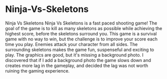 # Ninja-Vs-Skeletons
Ninja Vs Skeletons
Ninja Vs Skeletons is a fast paced shooting game! The goal of the game is to kill as many skeletons as possible while achieving the highest score, before the skeletons surround you. This game is a survival game with no way to win, but the challenge is to improve your score each time you play.  Enemies attack your character from all sides. The surrounding skeletons makes the game fun, suspenseful and exciting to play. The graphics are good, but it's missing a background photo. I discovered that if I add a background photo the game slows down and creates more lag in the gameplay, and decided the lag was not worth ruining the gaming experience.
